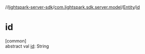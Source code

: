 //[lightspark-server-sdk](../../../index.md)/[com.lightspark.sdk.server.model](../index.md)/[Entity](index.md)/[id](id.md)

# id

[common]\
abstract val [id](id.md): String
